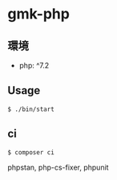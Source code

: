 gmk-php
===

## 環境
- php: ^7.2

## Usage
```
$ ./bin/start
```

## ci
```
$ composer ci
```
phpstan, php-cs-fixer, phpunit
